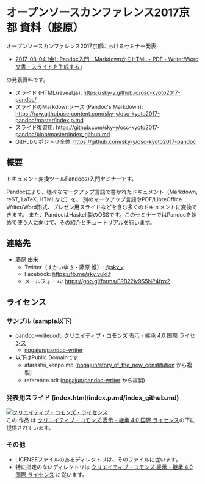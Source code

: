 # オープンソースカンファレンス2017京都 資料（藤原） 

オープンソースカンファレンス2017京都におけるセミナー発表

- [2017-08-04 (金): Pandoc入門：MarkdownからHTML・PDF・Writer/Word文書・スライドを生成する](https://www.ospn.jp/osc2017-kyoto/modules/eguide/event.php?eid=42)」

の発表資料です。

- スライド (HTML/reveal.js): <https://sky-y.github.io/osc-kyoto2017-pandoc/>
- スライドのMarkdownソース (Pandoc's Markdown): <https://raw.githubusercontent.com/sky-y/osc-kyoto2017-pandoc/master/index.p.md>
- スライド復習用: <https://github.com/sky-y/osc-kyoto2017-pandoc/blob/master/index_github.md>
- GitHubリポジトリ全体: <https://github.com/sky-y/osc-kyoto2017-pandoc>

## 概要

ドキュメント変換ツールPandocの入門セミナーです。

Pandocにより、様々なマークアップ言語で書かれたドキュメント（Markdown, reST, LaTeX, HTMLなど）を、
別のマークアップ言語やPDF/LibreOffice Writer/Word形式、プレゼン用スライドなどを含む多くのドキュメントに変換できます。
また、PandocはHaskell製のOSSです。このセミナーではPandocを始めて使う人に向けて、その紹介とチュートリアルを行います。

## 連絡先

- 藤原 由来
    - Twitter（すかいゆき・藤原 惟）: [\@sky_y](https://twitter.com/sky_y)
    - Facebook: <https://fb.me/sky.yuki.f>
    - メールフォーム: <https://goo.gl/forms/FPB22jv9S5NP4fpx2>

## ライセンス

### サンプル (sample以下)

- pandoc-writer.odt: <a rel="license" href="http://creativecommons.org/licenses/by-sa/4.0/">クリエイティブ・コモンズ 表示 - 継承 4.0 国際 ライセンス</a>
    - [nogajun/pandoc-writer](https://github.com/nogajun/pandoc-writer)
- 以下はPublic Domainです:
    - atarashii_kenpo.md ([nogajun/story_of_the_new_constitution](https://github.com/nogajun/story_of_the_new_constitution) から複製)
    - reference.odt ([nogajun/pandoc-writer](https://github.com/nogajun/pandoc-writer) から複製)

### 発表用スライド (index.html/index.p.md/index_github.md)

<a rel="license" href="http://creativecommons.org/licenses/by-sa/4.0/"><img alt="クリエイティブ・コモンズ・ライセンス" style="border-width:0" src="https://i.creativecommons.org/l/by-sa/4.0/88x31.png" /></a><br />この 作品 は <a rel="license" href="http://creativecommons.org/licenses/by-sa/4.0/">クリエイティブ・コモンズ 表示 - 継承 4.0 国際 ライセンス</a>の下に提供されています。

### その他

- LICENSEファイルのあるディレクトリは、そのファイルに従います。
- 特に指定のないディレクトリは <a rel="license" href="http://creativecommons.org/licenses/by-sa/4.0/">クリエイティブ・コモンズ 表示 - 継承 4.0 国際 ライセンス</a> に従います。